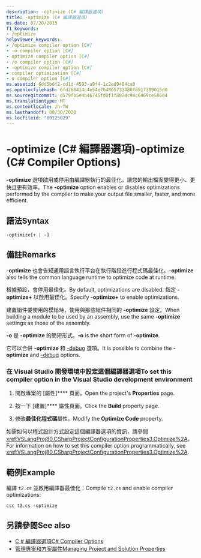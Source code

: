 ```yaml
---
description: -optimize (C# 編譯器選項)
title: -optimize (C# 編譯器選項)
ms.date: 07/20/2015
f1_keywords:
- /optimize
helpviewer_keywords:
- /optimize compiler option [C#]
- -o compiler option [C#]
- optimize compiler option [C#]
- /o compiler option [C#]
- -optimize compiler option [C#]
- compiler optimization [C#]
- o compiler option [C#]
ms.assetid: 6dd5b6f2-cd1d-4593-a9f4-1c2ed9404ca0
ms.openlocfilehash: 6fd268414c4e54e7b4865733480f8917389015d0
ms.sourcegitcommit: d579fb5e4b46745fd0f1f8874c94c6469ce58604
ms.translationtype: MT
ms.contentlocale: zh-TW
ms.lasthandoff: 08/30/2020
ms.locfileid: "89125029"
---
```

# <a name="-optimize-c-compiler-options"></a><span data-ttu-id="17f85-103">-optimize (C# 編譯器選項)</span><span class="sxs-lookup"><span data-stu-id="17f85-103">-optimize (C# Compiler Options)</span></span>
<span data-ttu-id="17f85-104">**-optimize** 選項啟用或停用由編譯器執行的最佳化，讓您的輸出檔案變得更小、更快且更有效率。</span><span class="sxs-lookup"><span data-stu-id="17f85-104">The **-optimize** option enables or disables optimizations performed by the compiler to make your output file smaller, faster, and more efficient.</span></span>  
  
## <a name="syntax"></a><span data-ttu-id="17f85-105">語法</span><span class="sxs-lookup"><span data-stu-id="17f85-105">Syntax</span></span>  
  
```console  
-optimize[+ | -]  
```  
  
## <a name="remarks"></a><span data-ttu-id="17f85-106">備註</span><span class="sxs-lookup"><span data-stu-id="17f85-106">Remarks</span></span>  
 <span data-ttu-id="17f85-107">**-optimize** 也會告知通用語言執行平台在執行階段進行程式碼最佳化。</span><span class="sxs-lookup"><span data-stu-id="17f85-107">**-optimize** also tells the common language runtime to optimize code at runtime.</span></span>  
  
 <span data-ttu-id="17f85-108">根據預設，會停用最佳化。</span><span class="sxs-lookup"><span data-stu-id="17f85-108">By default, optimizations are disabled.</span></span> <span data-ttu-id="17f85-109">指定 **-optimize+** 以啟用最佳化。</span><span class="sxs-lookup"><span data-stu-id="17f85-109">Specify **-optimize+** to enable optimizations.</span></span>  
  
 <span data-ttu-id="17f85-110">建置組件要使用的模組時，使用與那些組件相同的 **-optimize** 設定。</span><span class="sxs-lookup"><span data-stu-id="17f85-110">When building a module to be used by an assembly, use the same **-optimize** settings as those of the assembly.</span></span>  
  
 <span data-ttu-id="17f85-111">**-o** 是 **-optimize** 的簡短形式。</span><span class="sxs-lookup"><span data-stu-id="17f85-111">**-o** is the short form of **-optimize**.</span></span>  
  
 <span data-ttu-id="17f85-112">它可以合併 **-optimize** 和 [-debug](./debug-compiler-option.md) 選項。</span><span class="sxs-lookup"><span data-stu-id="17f85-112">It is possible to combine the **-optimize** and [-debug](./debug-compiler-option.md) options.</span></span>  
  
### <a name="to-set-this-compiler-option-in-the-visual-studio-development-environment"></a><span data-ttu-id="17f85-113">在 Visual Studio 開發環境中設定這個編譯器選項</span><span class="sxs-lookup"><span data-stu-id="17f85-113">To set this compiler option in the Visual Studio development environment</span></span>  
  
1. <span data-ttu-id="17f85-114">開啟專案的 [屬性]\*\*\*\* 頁面。</span><span class="sxs-lookup"><span data-stu-id="17f85-114">Open the project's **Properties** page.</span></span>  
  
2. <span data-ttu-id="17f85-115">按一下 [建置]\*\*\*\* 屬性頁面。</span><span class="sxs-lookup"><span data-stu-id="17f85-115">Click the **Build** property page.</span></span>  
  
3. <span data-ttu-id="17f85-116">修改**最佳化程式碼**屬性。</span><span class="sxs-lookup"><span data-stu-id="17f85-116">Modify the **Optimize Code** property.</span></span>  
  
 <span data-ttu-id="17f85-117">如需如何以程式設計方式設定這個編譯器選項的資訊，請參閱 <xref:VSLangProj80.CSharpProjectConfigurationProperties3.Optimize%2A>。</span><span class="sxs-lookup"><span data-stu-id="17f85-117">For information on how to set this compiler option programmatically, see <xref:VSLangProj80.CSharpProjectConfigurationProperties3.Optimize%2A>.</span></span>  
  
## <a name="example"></a><span data-ttu-id="17f85-118">範例</span><span class="sxs-lookup"><span data-stu-id="17f85-118">Example</span></span>  
 <span data-ttu-id="17f85-119">編譯 `t2.cs` 並啟用編譯器最佳化：</span><span class="sxs-lookup"><span data-stu-id="17f85-119">Compile `t2.cs` and enable compiler optimizations:</span></span>  
  
```console  
csc t2.cs -optimize  
```  
  
## <a name="see-also"></a><span data-ttu-id="17f85-120">另請參閱</span><span class="sxs-lookup"><span data-stu-id="17f85-120">See also</span></span>

- [<span data-ttu-id="17f85-121">C # 編譯器選項</span><span class="sxs-lookup"><span data-stu-id="17f85-121">C# Compiler Options</span></span>](./index.md)
- [<span data-ttu-id="17f85-122">管理專案和方案屬性</span><span class="sxs-lookup"><span data-stu-id="17f85-122">Managing Project and Solution Properties</span></span>](/visualstudio/ide/managing-project-and-solution-properties)
